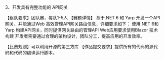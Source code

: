 3、开发具有完整功能的 API网关
 
【组队要求】团队赛，每队1-5人 
【赛题详情】
基于.NET 6 和 Yarp 开发一个API网关，并能通过Web 高效管理API网关路由信息，详细要求如下：
使用.NET 6和 Yarp 构建API网关，同时提供网关路由的管理API
Web应用要求使用Blazor 技术构建
开发者需要通过合理的架构设计，团队分工，提高应用的开发效率。
 
【比赛规则】可以利用开源的第三方库
【作品提交要求】提供所有的代码的源代码和代码的编译运行脚本。
